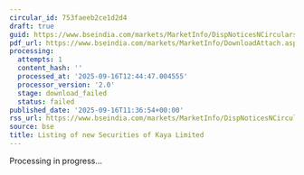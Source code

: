```yaml
---
circular_id: 753faeeb2ce1d2d4
draft: true
guid: https://www.bseindia.com/markets/MarketInfo/DispNoticesNCirculars.aspx?Noticeid={DBF496DA-F050-49D8-B721-5CA57D50A8AC}&noticeno=20250916-43&dt=09/16/2025&icount=43&totcount=62&flag=0
pdf_url: https://www.bseindia.com/markets/MarketInfo/DownloadAttach.aspx?id=20250916-43&attachedId=
processing:
  attempts: 1
  content_hash: ''
  processed_at: '2025-09-16T12:44:47.004555'
  processor_version: '2.0'
  stage: download_failed
  status: failed
published_date: '2025-09-16T11:36:54+00:00'
rss_url: https://www.bseindia.com/markets/MarketInfo/DispNoticesNCirculars.aspx?Noticeid={DBF496DA-F050-49D8-B721-5CA57D50A8AC}&noticeno=20250916-43&dt=09/16/2025&icount=43&totcount=62&flag=0
source: bse
title: Listing of new Securities of Kaya Limited
---
```


Processing in progress...